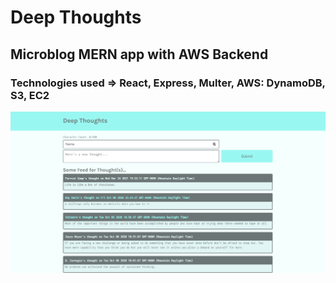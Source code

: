 # Deep Thoughts
## Microblog MERN app with AWS Backend
### Technologies used => React, Express, Multer, AWS: DynamoDB, S3, EC2
![image](./deep_thoughts.PNG)
